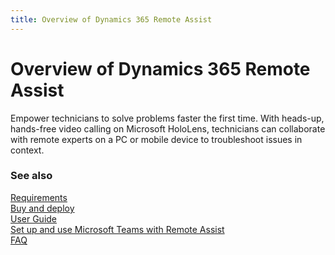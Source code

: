 ```yaml
---
title: Overview of Dynamics 365 Remote Assist
---
```


# Overview of Dynamics 365 Remote Assist

Empower technicians to solve problems faster the first time. With heads-up, hands-free video calling on Microsoft HoloLens, technicians can collaborate with remote experts on a PC or mobile device to troubleshoot issues in context. 

### See also
[Requirements](requirements.md)<br/>
[Buy and deploy](../licensing/buy-and-deploy.md)<br/>
[User Guide](user-guide.md)<br/>
[Set up and use Microsoft Teams with Remote Assist](use-microsoft-teams-with-remote-assist.md)<br/>
[FAQ](faq.md)<br/>
